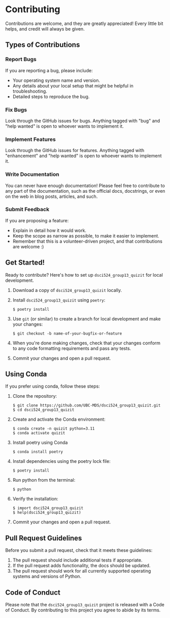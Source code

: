 # Contributing

Contributions are welcome, and they are greatly appreciated! Every little bit
helps, and credit will always be given.

## Types of Contributions

### Report Bugs

If you are reporting a bug, please include:

* Your operating system name and version.
* Any details about your local setup that might be helpful in troubleshooting.
* Detailed steps to reproduce the bug.

### Fix Bugs

Look through the GitHub issues for bugs. Anything tagged with "bug" and "help
wanted" is open to whoever wants to implement it.

### Implement Features

Look through the GitHub issues for features. Anything tagged with "enhancement"
and "help wanted" is open to whoever wants to implement it.

### Write Documentation

You can never have enough documentation! Please feel free to contribute to any
part of the documentation, such as the official docs, docstrings, or even
on the web in blog posts, articles, and such.

### Submit Feedback

If you are proposing a feature:

* Explain in detail how it would work.
* Keep the scope as narrow as possible, to make it easier to implement.
* Remember that this is a volunteer-driven project, and that contributions
  are welcome :)

## Get Started!

Ready to contribute? Here's how to set up `dsci524_group13_quizit` for local development.

1. Download a copy of `dsci524_group13_quizit` locally.
2. Install `dsci524_group13_quizit` using `poetry`:

    ```console
    $ poetry install
    ```

3. Use `git` (or similar) to create a branch for local development and make your changes:

    ```console
    $ git checkout -b name-of-your-bugfix-or-feature
    ```

4. When you're done making changes, check that your changes conform to any code formatting requirements and pass any tests.

5. Commit your changes and open a pull request.

## Using Conda
If you prefer using conda, follow these steps:
1. Clone the repository:
   ```console
   $ git clone https://github.com/UBC-MDS/dsci524_group13_quizit.git
   $ cd dsci524_group13_quizit
   ```
2. Create and activate the Conda environment:
   ```console
   $ conda create -n quizit python=3.11
   $ conda activate quizit
   ```
3. Install poetry using Conda
   ```console
   $ conda install poetry  
   ```
4. Install dependencies using the poetry lock file:
   ```console
   $ poetry install
   ```
5. Run python from the terminal:
   ```console
   $ python
   ```
6. Verify the installation:
   ```console
   $ import dsci524_group13_quizit 
   $ help(dsci524_group13_quizit)
   ```
6. Commit your changes and open a pull request.
   
## Pull Request Guidelines

Before you submit a pull request, check that it meets these guidelines:

1. The pull request should include additional tests if appropriate.
2. If the pull request adds functionality, the docs should be updated.
3. The pull request should work for all currently supported operating systems and versions of Python.

## Code of Conduct

Please note that the `dsci524_group13_quizit` project is released with a
Code of Conduct. By contributing to this project you agree to abide by its terms.
